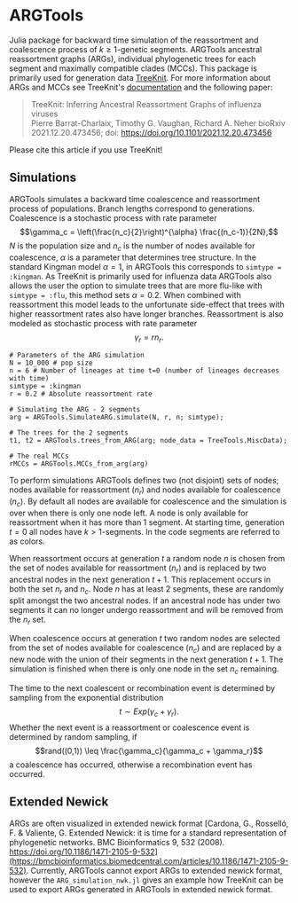 # ARGTools

Julia package for backward time simulation of the reassortment and coalescence process of $k \geq 1$-genetic segments. ARGTools ancestral reassortment graphs (ARGs), individual phylogenetic trees for each segment and maximally compatible clades (MCCs). This package is primarily used for generation data [TreeKnit](https://pierrebarrat.github.io/TreeKnit.jl). For more information about ARGs and MCCs see TreeKnit's [documentation](https://pierrebarrat.github.io/TreeKnit.jl/) and the following paper:

> TreeKnit: Inferring Ancestral Reassortment Graphs of influenza viruses   
> Pierre Barrat-Charlaix, Timothy G. Vaughan, Richard A. Neher
> bioRxiv 2021.12.20.473456; doi: https://doi.org/10.1101/2021.12.20.473456

Please cite this article if you use TreeKnit! 

## Simulations

ARGTools simulates a backward time coalescence and reassortment process of populations. Branch lengths correspond to generations. Coalescence is a stochastic process with rate parameter 
$$\gamma_c = \left(\frac{n_c}{2}\right)^{\alpha} \frac{(n_c-1)}{2N},$$
$N$ is the population size and $n_c$ is the number of nodes available for coalescence, $\alpha$ is a parameter that determines tree structure. In the standard Kingman model $\alpha = 1$, in ARGTools this corresponds to `simtype = :kingman`. As TreeKnit is primarily used for influenza data ARGTools also allows the user the option to simulate trees that are more flu-like with `simtype = :flu`, this method sets $\alpha = 0.2$. When combined with reassortment this model leads to the unfortunate side-effect that trees with higher reassortment rates also have longer branches. Reassortment is also modeled as stochastic process with rate parameter $$\gamma_r = r n_r.$$

```
# Parameters of the ARG simulation
N = 10_000 # pop size
n = 6 # Number of lineages at time t=0 (number of lineages decreases with time)
simtype = :kingman
r = 0.2 # Absolute reassortment rate

# Simulating the ARG - 2 segments
arg = ARGTools.SimulateARG.simulate(N, r, n; simtype);

# The trees for the 2 segments
t1, t2 = ARGTools.trees_from_ARG(arg; node_data = TreeTools.MiscData);

# The real MCCs
rMCCs = ARGTools.MCCs_from_arg(arg)
```

To perform simulations ARGTools defines two (not disjoint) sets of nodes; nodes available for reassortment ($n_r$) and nodes available for coalescence ($n_c$). By default all nodes are available for coalescence and the simulation is over when there is only one node left. A node is only available for reassortment when it has more than 1 segment. At starting time, generation $t=0$ all nodes have $k>1$-segments. In the code segments are referred to as colors. 

When reassortment occurs at generation $t$ a random node $n$ is chosen from the set of nodes available for reassortment ($n_r$) and is replaced by two ancestral nodes in the next generation $t+1$. This replacement occurs in both the set $n_r$ and $n_c$. Node $n$ has at least $2$ segments, these are randomly split amongst the two ancestral nodes. If an ancestral node has under two segments it can no longer undergo reassortment and will be removed from the $n_r$ set. 

When coalescence occurs at generation $t$ two random nodes are selected from the set of nodes available for coalescence ($n_c$) and are replaced by a new node with the union of their segments in the next generation $t+1$. The simulation is finished when there is only one node in the set $n_c$ remaining. 

The time to the next coalescent or recombination event is determined by sampling from the exponential distribution $$t \sim Exp(\gamma_c + \gamma_r).$$ Whether the next event is a reassortment or coalescence event is determined by random sampling, if $$rand((0,1)) \leq \frac{\gamma_c}{\gamma_c + \gamma_r}$$ a coalescence has occurred, otherwise a recombination event has occurred.  

## Extended Newick 

ARGs are often visualized in extended newick format [Cardona, G., Rosselló, F. & Valiente, G. Extended Newick: it is time for a standard representation of phylogenetic networks. BMC Bioinformatics 9, 532 (2008). https://doi.org/10.1186/1471-2105-9-532](https://bmcbioinformatics.biomedcentral.com/articles/10.1186/1471-2105-9-532). Currently, ARGTools cannot export ARGs to extended newick format, however the `ARG_simulation_nwk.jl` gives an example how TreeKnit can be used to export ARGs generated in ARGTools in extended newick format. 